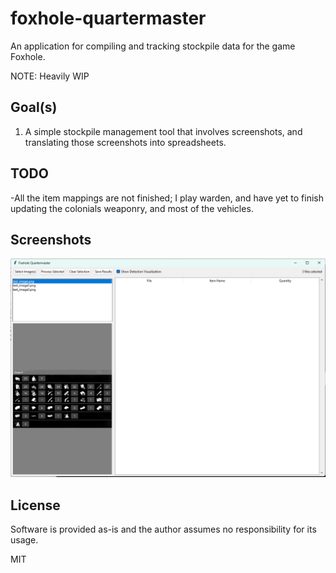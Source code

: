 # foxhole-quartermaster
An application for compiling and tracking stockpile data for the game Foxhole.

NOTE: Heavily WIP

## Goal(s)

1) A simple stockpile management tool that involves screenshots, and translating those screenshots into spreadsheets.

## TODO

-All the item mappings are not finished; I play warden, and have yet to finish updating the colonials weaponry, and most of the vehicles.

## Screenshots

![The current GUI](sample1.png)

## License

Software is provided as-is and the author assumes no responsibility for its usage.

MIT


